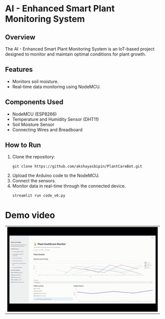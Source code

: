 <!DOCTYPE html>
<html lang="en">
<head>
    <meta charset="UTF-8">
    <meta name="viewport" content="width=device-width, initial-scale=1.0">
<!--     <title>Smart Plant Monitoring System</title> -->
</head>
<body>
<h1>AI - Enhanced Smart Plant Monitoring System</h1>

<h2>Overview</h2>
<p>The AI - Enhanced Smart Plant Monitoring System is an IoT-based project designed to monitor and maintain optimal conditions for plant growth.</p>

<h2>Features</h2>
<ul>
    <li>Monitors soil moisture.</li>
    <li>Real-time data monitoring using NodeMCU.</li>
</ul>

<h2>Components Used</h2>
<ul>
    <li>NodeMCU (ESP8266)</li>
    <li>Temperature and Humidity Sensor (DHT11)</li>
    <li>Soil Moisture Sensor</li>
    <li>Connecting Wires and Breadboard</li>
</ul>

<h2>How to Run</h2>
<ol>
    <li>Clone the repository:</li>
    <pre><code>git clone https://github.com/akshayasbipin/PlantCareBot.git</code></pre>
    <li>Upload the Arduino code to the NodeMCU.</li>
    <li>Connect the sensors. </li>
    <li>Monitor data in real-time through the connected device.</li>
    <pre><code>streamlit run code_v6.py</code></pre>
</ol>
  <h1>Demo video</h1>
  <table>
              <tr>
                  <td><img src="final_draft_proj.gif" alt="final_draft_proj"></td>
              </tr>
          </table>

<!-- <h2>License</h2>
<p>This project is licensed under the MIT License.</p> -->
</body>
</html>
